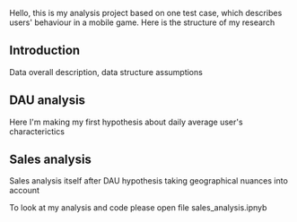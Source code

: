 Hello, this is my analysis project based on one test case, which describes users' behaviour in a mobile game. Here is the structure of my research
## Introduction
Data overall description, data structure assumptions

## DAU analysis
Here I'm making my first hypothesis about daily average user's characterictics

## Sales analysis
Sales analysis itself after DAU hypothesis taking geographical nuances into account

To look at my analysis and code please open file sales_analysis.ipnyb
